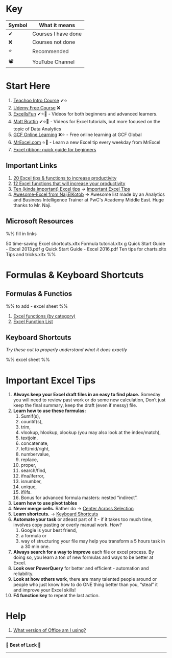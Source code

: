 # Key

| Symbol | What it means       |
| ------ | ------------------- |
| ✔      | Courses I have done |
| ❌      | Courses not done    |
| ⭐      | Recommended         |
| 📽     | YouTube Channel     |

# Start Here

1. [Teachoo Intro Course](https://www.teachoo.com/subjects/excel/) ✔⭐
2. [Udemy Free Course](https://www.udemy.com/course/useful-excel-for-beginners/) ❌
3. [ExcelIsFun](https://www.youtube.com/user/ExcelIsFun/) ✔⭐🎥 - Videos for both beginners and advanced learners.
4. [Matt Brattin](https://www.youtube.com/@mattbrattin) ✔⭐🎥 - Videos for Excel tutorials, but more focused on the topic of Data Analytics
5. [GCF Online Learning](https://edu.gcfglobal.org/en/topics/excel/) ❌⭐ - Free online learning at GCF Global
6. [MrExcel.com](https://www.youtube.com/user/bjele123) ⭐🎥 - Learn a new Excel tip every weekday from MrExcel
7. [Excel ribbon: quick guide for beginners](https://www.ablebits.com/office-addins-blog/excel-ribbon-guide/)

## Important Links

1. [20 Excel tips & functions to increase productivity](https://www.reddit.com/r/excel/comments/y0objs/here_are_20_excel_tips_functions_to_increase/)
2. [12 Excel functions that will increase your productivity](https://www.reddit.com/r/excel/comments/xhp68w/my_favorite_12_excel_functions_that_will_increase/)
3. [Ten (kinda important) Excel tips](https://www.reddit.com/r/excel/comments/xaleo5/ten_excel_tips_i_learned_during_my_sales_and/) → [Important Excel Tips](draft%20-%20MS%20Excel%20Awesome%20List.md#Important%20Excel%20Tips)
4. [Awesome-Excel from NajiElKotob](https://github.com/NajiElKotob/Awesome-Excel) → Awesome list made by an Analytics and Business Intelligence Trainer at PwC's Academy Middle East. Huge thanks to Mr. Naji.

## Microsoft Resources

%%
fill in links

50 time-saving Excel shortcuts.xltx
Formula tutorial.xltx
g Quick Start Guide - Excel 2013.pdf
g Quick Start Guide - Excel 2016.pdf
Ten tips for charts.xltx
Tips and tricks.xltx
%%

# Formulas & Keyboard Shortcuts

## Formulas & Functios

%% to add - excel sheet %%

1. [Excel functions (by category)](https://support.office.com/en-us/article/excel-functions-by-category-5f91f4e9-7b42-46d2-9bd1-63f26a86c0eb)
2. [Excel Function List](https://exceljet.net/excel-functions)

## Keyboard Shortcuts

*Try these out to properly understand what it does exactly*

%% excel sheet %%

# Important Excel Tips

1. **Always keep your Excel draft files in an easy to find place.** Someday you will need to review past work or do some new calculation, Don’t just keep the final summary, keep the draft (even if messy) file.
2. **Learn how to use these formulas:** 
	1. Sumif(s), 
	2. countif(s), 
	3. trim, 
	4. vlookup, hlookup, xlookup (you may also look at the index/match), 
	5. textjoin, 
	6. concatenate, 
	7. left/mid/right, 
	8. numbervalue, 
	9. replace, 
	10. proper, 
	11. search/find, 
	12. ifna/iferror, 
	13. isnumber, 
	14. unique, 
	15. if/ifs. 
	16. Bonus for advanced formula masters: nested “indirect”.
3. **Learn how to use pivot tables**
4. **Never merge cells.** Rather do → [Center Across Selection](Side%20Notes.md#Center%20Across%20Selection)
5. **Learn shortcuts.** → [Keyboard Shortcuts](draft%20-%20MS%20Excel%20Awesome%20List.md#Keyboard%20Shortcuts)
6. **Automate your task** or atleast part of it -  if it takes too much time, involves copy pasting or overly manual work. *How?*
	1. Google is your best friend, 
	2. a formula or 
	3. way of structuring your file may help you transform a 5 hours task in a 30 min one.
7. **Always search for a way to improve** each file or excel process. By doing so, you learn a ton of new formulas and ways to be better at Excel. 
8. **Look over PowerQuery** for better and efficient - automation and reliability.
9. **Look at how others work**, there are many talented people around or people who just know how to do ONE thing better than you, “steal” it and improve your Excel skills!
10. **F4 function key** to repeat the last action.  


# Help

1. [What version of Office am I using?](https://support.microsoft.com/en-us/office/about-office-what-version-of-office-am-i-using-932788b8-a3ce-44bf-bb09-e334518b8b19)



---

**🌟 Best of Luck 🌟**

---

